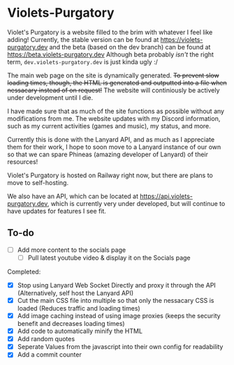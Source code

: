 # Violets-Purgatory

Violet's Purgatory is a website filled to the brim with whatever I feel like adding! Currently, the stable version can be found at https://violets-purgatory.dev and the beta (based on the dev branch) can be found at https://beta.violets-purgatory.dev
Although beta probably *isn't* the right term, `dev.violets-purgatory.dev` is just kinda ugly :/

The main web page on the site is dynamically generated. ~~To prevent slow loading times, though, the HTML is generated and outputted into a file when nessacary instead of on request!~~ The website will continiously be actively under development until I die.

I have made sure that as much of the site functions as possible without any modifications from me. The website updates with my Discord information, such as my current activities (games and music), my status, and more.

Currently this is done with the Lanyard API, and as much as I appreciate them for their work, I hope to soon move to a Lanyard instance of our own so that we can spare Phineas (amazing developer of Lanyard) of their resources!

Violet's Purgatory is hosted on Railway right now, but there are plans to move to self-hosting.

We also have an API, which can be located at https://api.violets-purgatory.dev, which is currently very under developed, but will continue to have updates for features I see fit.

## To-do   
- [ ] Add more content to the socials page
    - [ ] Pull latest youtube video & display it on the Socials page

Completed:


- [x] Stop using Lanyard Web Socket Directly and proxy it through the API (Alternatively, self host the Lanyard API)
- [x] Cut the main CSS file into multiple so that only the nessacary CSS is loaded (Reduces traffic and loading times)
- [x] Add image caching instead of using image proxies (keeps the security benefit and decreases loading times)
- [x] Add code to automatically minify the HTML
- [x] Add random quotes
- [x] Seperate Values from the javascript into their own config for readability
- [x] Add a commit counter